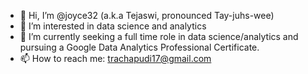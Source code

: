 - 👋 Hi, I’m @joyce32 (a.k.a Tejaswi, pronounced Tay-juhs-wee)
- 👀 I’m interested in data science and analytics
- 🌱 I’m currently seeking a full time role in data science/analytics and pursuing a Google Data Analytics Professional Certificate.
- 📫 How to reach me: trachapudi17@gmail.com

<!---
joyce32/joyce32 is a ✨ special ✨ repository because its `README.md` (this file) appears on your GitHub profile.
You can click the Preview link to take a look at your changes.
--->
